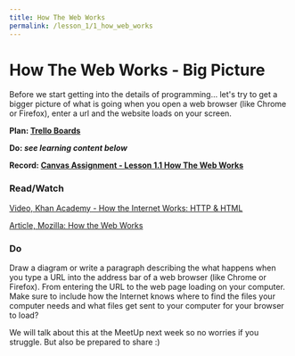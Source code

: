 ```yaml
---
title: How The Web Works
permalink: /lesson_1/1_how_web_works
---
```


# How The Web Works - Big Picture

Before we start getting into the details of programming... let's try to get a bigger picture of what is going when you open a web browser (like Chrome or Firefox), enter a url and the website loads on your screen.


**Plan: [Trello Boards](https://trello.com/cg_webdev_ss_2018)**

**Do: _see learning content below_**

**Record: [Canvas Assignment - Lesson 1.1 How The Web Works](https://learn.launchcode.org/courses/131/assignments/6704)**



### Read/Watch

[Video, Khan Academy - How the Internet Works: HTTP & HTML](https://www.khanacademy.org/computing/computer-science/internet-intro/internet-works-intro/v/the-internet-http-and-html)

[Article, Mozilla: How the Web Works](https://developer.mozilla.org/en-US/docs/Learn/Getting_started_with_the_web/How_the_Web_works)



### Do

Draw a diagram or write a paragraph describing the what happens when you type a URL into the address bar of a web browser (like Chrome or Firefox). From entering the URL to the web page loading on your computer. Make sure to include how the Internet knows where to find the files your computer needs and what files get sent to your computer for your browser to load?

We will talk about this at the MeetUp next week so no worries if you struggle. But also be prepared to share :)

